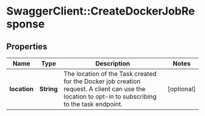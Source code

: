 # SwaggerClient::CreateDockerJobResponse

## Properties
Name | Type | Description | Notes
------------ | ------------- | ------------- | -------------
**location** | **String** | The location of the Task created for the Docker job creation request. A client can use the location to opt-in to subscribing to the task endpoint. | [optional] 


